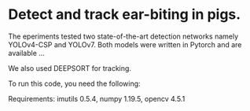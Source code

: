 # Detect and track ear-biting in pigs.

The eperiments tested two state-of-the-art detection networks namely YOLOv4-CSP and YOLOv7. Both models were written in Pytorch and are available ...

We also used DEEPSORT for tracking.

To run this code, you need the following:

Requirements: imutils 0.5.4, numpy 1.19.5, opencv	4.5.1

